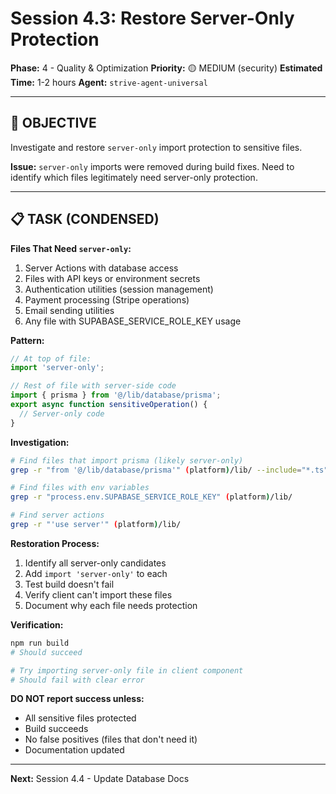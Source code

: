 # Session 4.3: Restore Server-Only Protection

**Phase:** 4 - Quality & Optimization
**Priority:** 🟡 MEDIUM (security)
**Estimated Time:** 1-2 hours
**Agent:** `strive-agent-universal`

---

## 🎯 OBJECTIVE

Investigate and restore `server-only` import protection to sensitive files.

**Issue:**
`server-only` imports were removed during build fixes.
Need to identify which files legitimately need server-only protection.

---

## 📋 TASK (CONDENSED)

**Files That Need `server-only`:**
1. Server Actions with database access
2. Files with API keys or environment secrets
3. Authentication utilities (session management)
4. Payment processing (Stripe operations)
5. Email sending utilities
6. Any file with SUPABASE_SERVICE_ROLE_KEY usage

**Pattern:**
```typescript
// At top of file:
import 'server-only';

// Rest of file with server-side code
import { prisma } from '@/lib/database/prisma';
export async function sensitiveOperation() {
  // Server-only code
}
```

**Investigation:**
```bash
# Find files that import prisma (likely server-only)
grep -r "from '@/lib/database/prisma'" (platform)/lib/ --include="*.ts"

# Find files with env variables
grep -r "process.env.SUPABASE_SERVICE_ROLE_KEY" (platform)/lib/

# Find server actions
grep -r "'use server'" (platform)/lib/
```

**Restoration Process:**
1. Identify all server-only candidates
2. Add `import 'server-only'` to each
3. Test build doesn't fail
4. Verify client can't import these files
5. Document why each file needs protection

**Verification:**
```bash
npm run build
# Should succeed

# Try importing server-only file in client component
# Should fail with clear error
```

**DO NOT report success unless:**
- All sensitive files protected
- Build succeeds
- No false positives (files that don't need it)
- Documentation updated

---

**Next:** Session 4.4 - Update Database Docs
